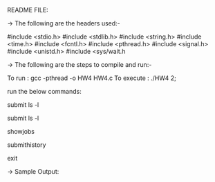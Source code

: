 
README FILE:

-> The following are the headers used:-

#include <stdio.h>
#include <stdlib.h>
#include <string.h>
#include <time.h>
#include <fcntl.h>
#include <pthread.h>
#include <signal.h>
#include <unistd.h>
#include <sys/wait.h

-> The following are the steps to compile and run:-

To run : gcc -pthread -o HW4 HW4.c
To execute : ./HW4 2;

run the below commands:

submit ls -l 

submit ls -l 

showjobs

submithistory 

exit

-> Sample Output:
